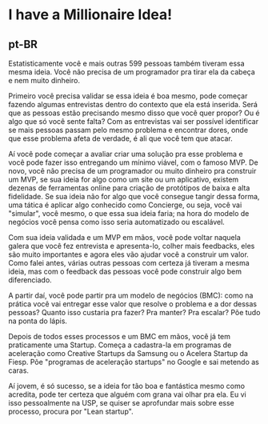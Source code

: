 # I have a Millionaire Idea!

## pt-BR
Estatisticamente você e mais outras 599 pessoas também tiveram essa mesma ideia. Você não precisa de um programador pra tirar ela da cabeça e nem muito dinheiro.

Primeiro você precisa validar se essa ideia é boa mesmo, pode começar fazendo algumas entrevistas dentro do contexto que ela está inserida. Será que as pessoas estão precisando mesmo disso que você quer propor? Ou é algo que só você sente falta? Com as entrevistas vai ser possível identificar se mais pessoas passam pelo mesmo problema e encontrar dores, onde que esse problema afeta de verdade, é ali que você tem que atacar.

Aí você pode começar a avaliar criar uma solução pra esse problema e você pode fazer isso entregando um mínimo viável, com o famoso MVP. De novo, você não precisa de um programador ou muito dinheiro pra construir um MVP, se sua ideia for algo como um site ou um aplicativo, existem dezenas de ferramentas online para criação de protótipos de baixa e alta fidelidade. Se sua ideia não for algo que você consegue tangir dessa forma, uma tática é aplicar algo conhecido como Concierge, ou seja, você vai "simular", você mesmo, o que essa sua ideia faria; na hora do modelo de negócios você pensa como isso seria automatizado ou escalável.

Com sua ideia validada e um MVP em mãos, você pode voltar naquela galera que você fez entrevista e apresenta-lo, colher mais feedbacks, eles são muito importantes e agora eles vão ajudar você a construir um valor. Como falei antes, várias outras pessoas com certeza já tiveram a mesma ideia, mas com o feedback das pessoas você pode construir algo bem diferenciado.

A partir daí, você pode partir pra um modelo de negócios (BMC): como na prática você vai entregar esse valor que resolve o problema e a dor dessas pessoas? Quanto isso custaria pra fazer? Pra manter? Pra escalar? Põe tudo na ponta do lápis.

Depois de todos esses processos e um BMC em mãos, você já tem praticamente uma Startup. Começa a cadastra-la em programas de aceleração como Creative Startups da Samsung ou o Acelera Startup da Fiesp. Põe "programas de aceleração startups" no Google e sai metendo as caras.

Aí jovem, é só sucesso, se a ideia for tão boa e fantástica mesmo como acredita, pode ter certeza que alguém com grana vai olhar pra ela. Eu vi isso pessoalmente na USP, se quiser se aprofundar mais sobre esse processo, procura por "Lean startup".
